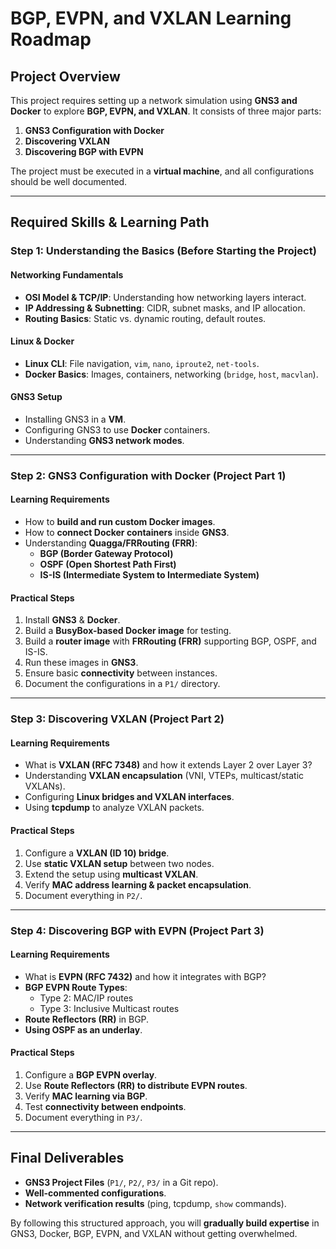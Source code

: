 # **BGP, EVPN, and VXLAN Learning Roadmap**

## **Project Overview**
This project requires setting up a network simulation using **GNS3 and Docker** to explore **BGP, EVPN, and VXLAN**. It consists of three major parts:
1. **GNS3 Configuration with Docker**
2. **Discovering VXLAN**
3. **Discovering BGP with EVPN**

The project must be executed in a **virtual machine**, and all configurations should be well documented.

---

## **Required Skills & Learning Path**
### **Step 1: Understanding the Basics (Before Starting the Project)**
#### **Networking Fundamentals**
- **OSI Model & TCP/IP**: Understanding how networking layers interact.
- **IP Addressing & Subnetting**: CIDR, subnet masks, and IP allocation.
- **Routing Basics**: Static vs. dynamic routing, default routes.

#### **Linux & Docker**
- **Linux CLI**: File navigation, `vim`, `nano`, `iproute2`, `net-tools`.
- **Docker Basics**: Images, containers, networking (`bridge`, `host`, `macvlan`).

#### **GNS3 Setup**
- Installing GNS3 in a **VM**.
- Configuring GNS3 to use **Docker** containers.
- Understanding **GNS3 network modes**.

---

### **Step 2: GNS3 Configuration with Docker (Project Part 1)**
#### **Learning Requirements**
- How to **build and run custom Docker images**.
- How to **connect Docker containers** inside **GNS3**.
- Understanding **Quagga/FRRouting (FRR)**:
  - **BGP (Border Gateway Protocol)**
  - **OSPF (Open Shortest Path First)**
  - **IS-IS (Intermediate System to Intermediate System)**

#### **Practical Steps**
1. Install **GNS3** & **Docker**.
2. Build a **BusyBox-based Docker image** for testing.
3. Build a **router image** with **FRRouting (FRR)** supporting BGP, OSPF, and IS-IS.
4. Run these images in **GNS3**.
5. Ensure basic **connectivity** between instances.
6. Document the configurations in a `P1/` directory.

---

### **Step 3: Discovering VXLAN (Project Part 2)**
#### **Learning Requirements**
- What is **VXLAN (RFC 7348)** and how it extends Layer 2 over Layer 3?
- Understanding **VXLAN encapsulation** (VNI, VTEPs, multicast/static VXLANs).
- Configuring **Linux bridges and VXLAN interfaces**.
- Using **tcpdump** to analyze VXLAN packets.

#### **Practical Steps**
1. Configure a **VXLAN (ID 10) bridge**.
2. Use **static VXLAN setup** between two nodes.
3. Extend the setup using **multicast VXLAN**.
4. Verify **MAC address learning & packet encapsulation**.
5. Document everything in `P2/`.

---

### **Step 4: Discovering BGP with EVPN (Project Part 3)**
#### **Learning Requirements**
- What is **EVPN (RFC 7432)** and how it integrates with BGP?
- **BGP EVPN Route Types**:
  - Type 2: MAC/IP routes
  - Type 3: Inclusive Multicast routes
- **Route Reflectors (RR)** in BGP.
- **Using OSPF as an underlay**.

#### **Practical Steps**
1. Configure a **BGP EVPN overlay**.
2. Use **Route Reflectors (RR) to distribute EVPN routes**.
3. Verify **MAC learning via BGP**.
4. Test **connectivity between endpoints**.
5. Document everything in `P3/`.

---

## **Final Deliverables**
- **GNS3 Project Files** (`P1/`, `P2/`, `P3/` in a Git repo).
- **Well-commented configurations**.
- **Network verification results** (ping, tcpdump, `show` commands).

By following this structured approach, you will **gradually build expertise** in GNS3, Docker, BGP, EVPN, and VXLAN without getting overwhelmed.

